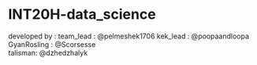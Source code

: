 # INT20H-data_science

developed by :
team_lead : @pelmeshek1706
kek_lead : @poopaandloopa
GyanRosling : @Scorsesse   
talisman: @dzhedzhalyk
